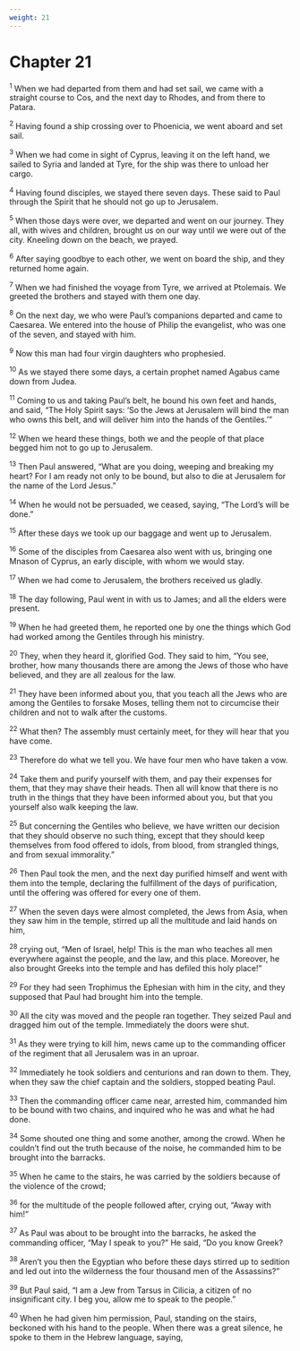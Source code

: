 ```yaml
---
weight: 21
---
```


# Chapter 21

<sup>1</sup> When we had departed from them and had set sail, we came with a straight course to Cos, and the next day to Rhodes, and from there to Patara. 

<sup>2</sup> Having found a ship crossing over to Phoenicia, we went aboard and set sail. 

<sup>3</sup> When we had come in sight of Cyprus, leaving it on the left hand, we sailed to Syria and landed at Tyre, for the ship was there to unload her cargo. 

<sup>4</sup> Having found disciples, we stayed there seven days. These said to Paul through the Spirit that he should not go up to Jerusalem. 

<sup>5</sup> When those days were over, we departed and went on our journey. They all, with wives and children, brought us on our way until we were out of the city. Kneeling down on the beach, we prayed. 

<sup>6</sup> After saying goodbye to each other, we went on board the ship, and they returned home again. 

<sup>7</sup> When we had finished the voyage from Tyre, we arrived at Ptolemais. We greeted the brothers and stayed with them one day. 

<sup>8</sup> On the next day, we who were Paul’s companions departed and came to Caesarea. We entered into the house of Philip the evangelist, who was one of the seven, and stayed with him. 

<sup>9</sup> Now this man had four virgin daughters who prophesied. 

<sup>10</sup> As we stayed there some days, a certain prophet named Agabus came down from Judea. 

<sup>11</sup> Coming to us and taking Paul’s belt, he bound his own feet and hands, and said, “The Holy Spirit says: ‘So the Jews at Jerusalem will bind the man who owns this belt, and will deliver him into the hands of the Gentiles.’” 

<sup>12</sup> When we heard these things, both we and the people of that place begged him not to go up to Jerusalem. 

<sup>13</sup> Then Paul answered, “What are you doing, weeping and breaking my heart? For I am ready not only to be bound, but also to die at Jerusalem for the name of the Lord Jesus.” 

<sup>14</sup> When he would not be persuaded, we ceased, saying, “The Lord’s will be done.” 

<sup>15</sup> After these days we took up our baggage and went up to Jerusalem. 

<sup>16</sup> Some of the disciples from Caesarea also went with us, bringing one Mnason of Cyprus, an early disciple, with whom we would stay. 

<sup>17</sup> When we had come to Jerusalem, the brothers received us gladly. 

<sup>18</sup> The day following, Paul went in with us to James; and all the elders were present. 

<sup>19</sup> When he had greeted them, he reported one by one the things which God had worked among the Gentiles through his ministry. 

<sup>20</sup> They, when they heard it, glorified God. They said to him, “You see, brother, how many thousands there are among the Jews of those who have believed, and they are all zealous for the law. 

<sup>21</sup> They have been informed about you, that you teach all the Jews who are among the Gentiles to forsake Moses, telling them not to circumcise their children and not to walk after the customs. 

<sup>22</sup> What then? The assembly must certainly meet, for they will hear that you have come. 

<sup>23</sup> Therefore do what we tell you. We have four men who have taken a vow. 

<sup>24</sup> Take them and purify yourself with them, and pay their expenses for them, that they may shave their heads. Then all will know that there is no truth in the things that they have been informed about you, but that you yourself also walk keeping the law. 

<sup>25</sup> But concerning the Gentiles who believe, we have written our decision that they should observe no such thing, except that they should keep themselves from food offered to idols, from blood, from strangled things, and from sexual immorality.” 

<sup>26</sup> Then Paul took the men, and the next day purified himself and went with them into the temple, declaring the fulfillment of the days of purification, until the offering was offered for every one of them. 

<sup>27</sup> When the seven days were almost completed, the Jews from Asia, when they saw him in the temple, stirred up all the multitude and laid hands on him, 

<sup>28</sup> crying out, “Men of Israel, help! This is the man who teaches all men everywhere against the people, and the law, and this place. Moreover, he also brought Greeks into the temple and has defiled this holy place!” 

<sup>29</sup> For they had seen Trophimus the Ephesian with him in the city, and they supposed that Paul had brought him into the temple. 

<sup>30</sup> All the city was moved and the people ran together. They seized Paul and dragged him out of the temple. Immediately the doors were shut. 

<sup>31</sup> As they were trying to kill him, news came up to the commanding officer of the regiment that all Jerusalem was in an uproar. 

<sup>32</sup> Immediately he took soldiers and centurions and ran down to them. They, when they saw the chief captain and the soldiers, stopped beating Paul. 

<sup>33</sup> Then the commanding officer came near, arrested him, commanded him to be bound with two chains, and inquired who he was and what he had done. 

<sup>34</sup> Some shouted one thing and some another, among the crowd. When he couldn’t find out the truth because of the noise, he commanded him to be brought into the barracks. 

<sup>35</sup> When he came to the stairs, he was carried by the soldiers because of the violence of the crowd; 

<sup>36</sup> for the multitude of the people followed after, crying out, “Away with him!” 

<sup>37</sup> As Paul was about to be brought into the barracks, he asked the commanding officer, “May I speak to you?” He said, “Do you know Greek? 

<sup>38</sup> Aren’t you then the Egyptian who before these days stirred up to sedition and led out into the wilderness the four thousand men of the Assassins?” 

<sup>39</sup> But Paul said, “I am a Jew from Tarsus in Cilicia, a citizen of no insignificant city. I beg you, allow me to speak to the people.” 

<sup>40</sup> When he had given him permission, Paul, standing on the stairs, beckoned with his hand to the people. When there was a great silence, he spoke to them in the Hebrew language, saying, 


